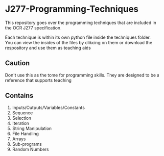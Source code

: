 # J277-Programming-Techniques
This repository goes over the programming techniques that are included 
in the OCR J277 specification.

Each technique is within its own python file inside the techniques 
folder. You can view the insides of the files by clikcing on them or
download the respository and use them as teaching aids

## Caution
Don't use this as the tome for programming skills. They are designed to 
be a reference that supports teaching

## Contains
1. Inputs/Outputs/Variables/Constants
2. Sequence
3. Selection
4. Iteration
5. String Manipulation
6. File Handling
7. Arrays
8. Sub-programs
9. Random Numbers
